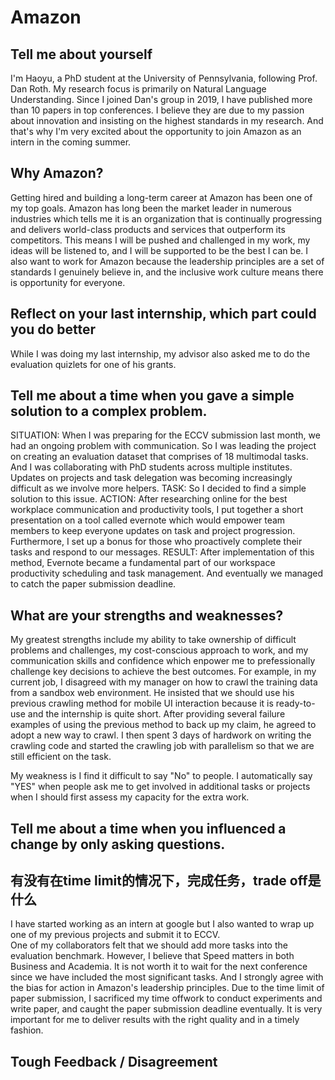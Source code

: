 # Amazon

## Tell me about yourself
I'm Haoyu, a PhD student at the University of Pennsylvania, following Prof. Dan Roth. 
My research focus is primarily on Natural Language Understanding.
Since I joined Dan's group in 2019, I have published more than 10 papers in top conferences.
I believe they are due to my passion about innovation and insisting on the highest standards in my research. 
And that's why I'm very excited about the opportunity to join Amazon as an intern in the coming summer.

## Why Amazon?
Getting hired and building a long-term career at Amazon has been one of my top goals.
Amazon has long been the market leader in numerous industries which tells me it is an organization that is continually progressing and delivers world-class products and services
that outperform its competitors.
This means I will be pushed and challenged in my work, my ideas will be listened to, and I will be supported to be the best I can be.
I also want to work for Amazon because the leadership principles are a set of standards I genuinely believe in, and the inclusive work culture means there is opportunity for everyone.

## Reflect on your last internship, which part could you do better
While I was doing my last internship, my advisor also asked me to do the evaluation quizlets for one of his grants. 

## Tell me about a time when you gave a simple solution to a complex problem.
SITUATION: When I was preparing for the ECCV submission last month, we had an ongoing problem with communication.
So I was leading the project on creating an evaluation dataset that comprises of 18 multimodal tasks. And I was collaborating with PhD students across multiple institutes.
Updates on projects and task delegation was becoming increasingly difficult as we involve more helpers.
TASK: So I decided to find a simple solution to this issue.
ACTION: After researching online for the best workplace communication and productivity tools, I put together a short presentation on a tool called evernote 
which would empower team members to keep everyone updates on task and project progression.
Furthermore, I set up a bonus for those who proactively complete their tasks and respond to our messages. 
RESULT: After implementation of this method, Evernote became a fundamental part of our workspace productivity scheduling and task management.
And eventually we managed to catch the paper submission deadline.

## What are your strengths and weaknesses?
My greatest strengths include my ability to take ownership of difficult problems and challenges, my cost-conscious approach to work, and my communication skills and confidence which enpower
me to prefessionally challenge key decisions to achieve the best outcomes.
For example, in my current job, I disagreed with my manager on how to crawl the training data from a sandbox web environment.
He insisted that we should use his previous crawling method for mobile UI interaction because it is ready-to-use and the internship is quite short.
After providing several failure examples of using the previous method to back up my claim, he agreed to adopt a new way to crawl.
I then spent 3 days of hardwork on writing the crawling code and started the crawling job with parallelism so that we are still efficient on the task.

My weakness is I find it difficult to say "No" to people. 
I automatically say "YES" when people ask me to get involved in additional tasks or projects when I should first assess my capacity for the extra work.

## Tell me about a time when you influenced a change by only asking questions.

## 有没有在time limit的情况下，完成任务，trade off是什么
I have started working as an intern at google but I also wanted to wrap up one of my previous projects and submit it to ECCV.  
One of my collaborators felt that we should add more tasks into the evaluation benchmark.
However, I believe that Speed matters in both Business and Academia. 
It is not worth it to wait for the next conference since we have included the most significant tasks. 
And I strongly agree with the bias for action in Amazon's leadership principles.
Due to the time limit of paper submission, I sacrificed my time offwork to conduct experiments and write paper, and caught the paper submission deadline eventually. 
It is very important for me to deliver results with the right quality and in a timely fashion.

## Tough Feedback / Disagreement

## 
